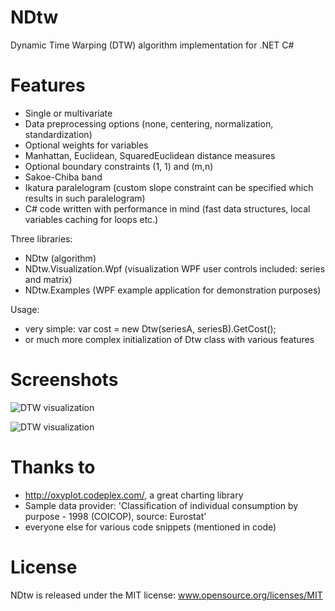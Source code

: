 NDtw
====

Dynamic Time Warping (DTW) algorithm implementation for .NET C#

Features
====

* Single or multivariate
* Data preprocessing options (none, centering, normalization, standardization)
* Optional weights for variables
* Manhattan, Euclidean, SquaredEuclidean distance measures
* Optional boundary constraints (1, 1) and (m,n)
* Sakoe-Chiba band
* Ikatura paralelogram (custom slope constraint can be specified which results in such paralelogram)
* C# code written with performance in mind (fast data structures, local variables caching for loops etc.)
 
Three libraries:

* NDtw (algorithm)
* NDtw.Visualization.Wpf (visualization WPF user controls included: series and matrix)
* NDtw.Examples (WPF example application for demonstration purposes)

Usage:

* very simple: var cost = new Dtw(seriesA, seriesB).GetCost();
* or much more complex initialization of Dtw class with various features

Screenshots
====

![DTW visualization](https://github.com/doblak/ndtw/raw/master/wiki/visualization-series.png)

![DTW visualization](https://github.com/doblak/ndtw/raw/master/wiki/visualization-matrix.png)

Thanks to
====

* http://oxyplot.codeplex.com/, a great charting library
* Sample data provider: 'Classification of individual consumption by purpose - 1998 (COICOP), source: Eurostat'
* everyone else for various code snippets (mentioned in code)

License
====
NDtw is released under the MIT license: www.opensource.org/licenses/MIT
